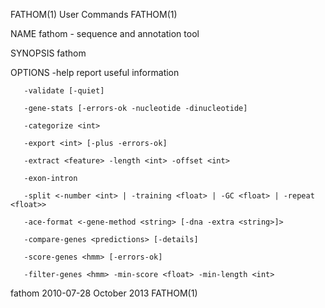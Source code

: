 FATHOM(1)                                                                                                                                            User Commands                                                                                                                                            FATHOM(1)

NAME
       fathom - sequence and annotation tool

SYNOPSIS
       fathom <ann> <dna> <commands>

OPTIONS
       -help  report useful information

       -validate [-quiet]

       -gene-stats [-errors-ok -nucleotide -dinucleotide]

       -categorize <int>

       -export <int> [-plus -errors-ok]

       -extract <feature> -length <int> -offset <int>

       -exon-intron

       -split <-number <int> | -training <float> | -GC <float> | -repeat <float>>

       -ace-format <-gene-method <string> [-dna -extra <string>]>

       -compare-genes <predictions> [-details]

       -score-genes <hmm> [-errors-ok]

       -filter-genes <hmm> -min-score <float> -min-length <int>

fathom 2010-07-28                                                                                                                                     October 2013                                                                                                                                            FATHOM(1)

